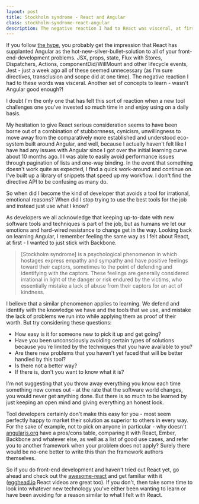 ```yaml
---
layout: post
title: Stockholm syndrome - React and Angular
class: stockholm-syndrome-react-angular
description: The negative reaction I had to React was visceral, at first.
---
```


If you follow [the hype](http://news.ycombinator.com), you probably get the
impression that React has supplanted Angular as the hot-new-silver-bullet-solution
to all of your front-end-development problems. JSX, props, state, Flux with
Stores, Dispatchers, Actions, componentDid/WillMount and other lifecycle
events, Jest - just a week ago all of these seemed unnecessary (as I'm sure
directives, transclusion and scope did at one time). The negative reaction I
had to these words was visceral. Another set of concepts to learn - wasn't
Angular good enough?!

I doubt I'm the only one that has felt this sort of reaction when a new tool
challenges one you've invested so much time in and enjoy using on a daily
basis.

My hesitation to give React serious consideration seems to have been borne out
of a combination of stubbornness, cynicism, unwillingness to move away from the
comparatively more established and understood eco-system built around Angular,
and well, because I actually haven't felt like I have had any issues with
Angular since I got over the initial learning curve about 10 months ago. I
I was able to easily avoid performance issues through pagination of lists and
one-way binding. In the event that something doesn't work quite as expected, I
find a quick work-around and continue on. I've built up a library of snippets that
speed up my workflow. I don't find the directive API to be confusing as many do.

So when did I become the kind of developer that avoids a tool for irrational,
emotional reasons? When did I stop trying to use the best tools for the job and
instead just use what I know?

As developers we all acknowledge that keeping up-to-date with new software
tools and techniques is part of the job, but as humans we let our emotions and
hard-wired resistance to change get in the way. Looking back on learning
Angular, I remember feeling the same way as I felt about React, at first - I
wanted to just stick with Backbone.

> [Stockholm syndrome] is a psychological phenomenon in which hostages express
> empathy and sympathy and have positive feelings toward their captors,
> sometimes to the point of defending and identifying with the captors. These
> feelings are generally considered irrational in light of the danger or risk
> endured by the victims, who essentially mistake a lack of abuse from their
> captors for an act of kindness.

I believe that a similar phenomenon applies to learning. We defend and identify with
the knowledge we have and the tools that we use, and mistake the lack of problems
we run into while applying them as proof of their worth. But try considering these
questions:

- How easy is it for someone new to pick it up and get going?
- Have you been unconsciously avoiding certain types of solutions because
  you're limited by the techniques that you have available to you?
- Are there new problems that you haven't yet faced that will be better handled by
  this tool?
- Is there not a better way?
- If there is, don't you want to know what it is?

I'm not suggesting that you throw away everything you know each time something new
comes out - at the rate that the software world changes, you would never get anything
done. But there is so much to be learned by just keeping an open mind and giving
everything an honest look.

Tool developers certainly don't make this easy for you - most seem perfectly
happy to market their solution as superior to others in every way. For the sake
of example, not to pick on anyone in particular - why doesn't
[angularjs.org](angularjs.org) have a pros/cons table, comparing it with React,
Ember, Backbone and whatever else, as well as a list of good use cases, and refer you
to another framework when your problem does not apply? Surely there would be
no-one better to write this than the framework authors themselves.

So if you do front-end development and haven't tried out React yet, go ahead
and check out the [awesome-react](https://github.com/enaqx/awesome-react)
and get familiar with it ([egghead.io](egghead.io) React videos are great too).
If you don't, then take some time to look into whatever new technology you've
either been wanting to learn or have been avoiding for a reason similar to what I
felt with React.
